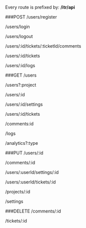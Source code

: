 Every route is prefixed by: **/itr/api**

###POST
/users/register

/users/login

/users/logout

/users/:id/tickets/:ticketId/comments

/users/:id/tickets

/users/:id/logs

###GET
/users

/users?:project

/users/:id

/users/:id/settings

/users/:id/tickets

/comments:id

/logs

/analytics?:type

###PUT
/users/:id

/comments/:id

/users/:userId/settings/:id

/users/:userId/tickets/:id

/projects/:id

/settings

###DELETE
/comments/:id

/tickets/:id
